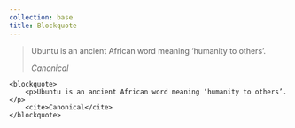 ```yaml
---
collection: base
title: Blockquote
---
```


<blockquote>
    <p>Ubuntu is an ancient African word meaning ‘humanity to others’.</p>
    <cite>Canonical</cite>
</blockquote>

```
<blockquote>
    <p>Ubuntu is an ancient African word meaning ‘humanity to others’.</p>
    <cite>Canonical</cite>
</blockquote>
```


